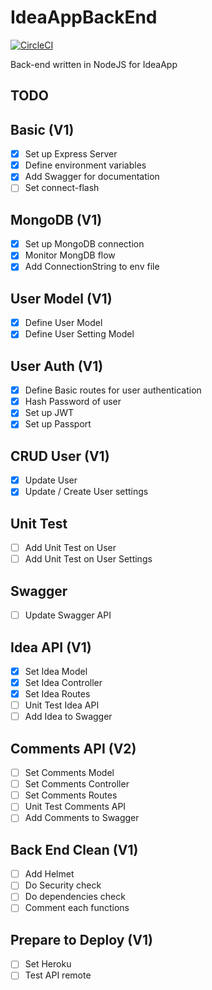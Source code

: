 # IdeaAppBackEnd

[![CircleCI](https://circleci.com/gh/Mousticke/IdeaAppBackEnd.svg?style=svg)](https://circleci.com/gh/Mousticke/IdeaAppBackEnd)

Back-end written in NodeJS for IdeaApp

## TODO

## Basic (V1)

- [x] Set up Express Server
- [x] Define environment variables
- [x] Add Swagger for documentation
- [ ] Set connect-flash

## MongoDB (V1)

- [x] Set up MongoDB connection
- [x] Monitor MongDB flow
- [x] Add ConnectionString to env file

## User Model (V1)

- [x] Define User Model
- [x] Define User Setting Model

## User Auth (V1)

- [x] Define Basic routes for user authentication
- [x] Hash Password of user
- [x] Set up JWT
- [x] Set up Passport

## CRUD User (V1)

- [x] Update User
- [x] Update / Create User settings

## Unit Test

- [ ] Add Unit Test on User
- [ ] Add Unit Test on User Settings

## Swagger

- [ ] Update Swagger API

## Idea API (V1)

- [x] Set Idea Model
- [x] Set Idea Controller
- [x] Set Idea Routes
- [ ] Unit Test Idea API
- [ ] Add Idea to Swagger

## Comments API (V2)

- [ ] Set Comments Model
- [ ] Set Comments Controller
- [ ] Set Comments Routes
- [ ] Unit Test Comments API
- [ ] Add Comments to Swagger

## Back End Clean (V1)

- [ ] Add Helmet
- [ ] Do Security check
- [ ] Do dependencies check
- [ ] Comment each functions

## Prepare to Deploy (V1)

- [ ] Set Heroku
- [ ] Test API remote
